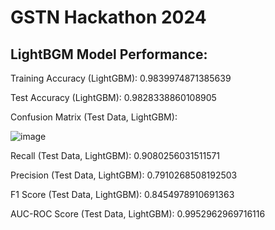 # GSTN Hackathon 2024
## LightBGM Model Performance:

Training Accuracy (LightGBM): 0.9839974871385639

Test Accuracy (LightGBM): 0.9828338860108905

Confusion Matrix (Test Data, LightGBM):

![image](https://github.com/user-attachments/assets/f5fead21-72a3-411d-a0ee-97d3c161936e)


Recall (Test Data, LightGBM): 0.9080256031511571

Precision (Test Data, LightGBM): 0.7910268508192503

F1 Score (Test Data, LightGBM): 0.8454978910691363

AUC-ROC Score (Test Data, LightGBM): 0.9952962969716116
